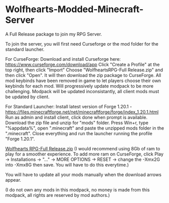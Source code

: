 # Wolfhearts-Modded-Minecraft-Server
A Full Release package to join my RPG Server.

To join the server, you will first need Curseforge or the mod folder for the standard launcher.

For CurseForge:
Download and install Curseforge here: https://www.curseforge.com/download/app
Click "Create a Profile" at the top right, then click "Import"
Choose "WolfheartsRPG-Full Release.zip" and then click "Open".
It will then download the zip package to CurseForge.
All mod keybinds have been removed in game to let players choose their own keybinds for each mod.
Will progressively update modpack to be more challenging.
Modpack will be updated inconsistantly, all client mods must be updated by client.

For Standard Launcher:
Install latest version of Forge 1.20.1 - https://files.minecraftforge.net/net/minecraftforge/forge/index_1.20.1.html
Run as admin and install client, click done when prompt is available.
Download the zip file and unzip for "mods" folder.
Press Win+r, type "%appdata%", open ".minecraft" and paste the unzipped mods folder in the ".minecraft".
Close everything and run the launcher running the profile "Forge 1.20.1". 



[Wolfhearts RPG-Full Release.zip](https://github.com/user-attachments/files/17348572/Wolfhearts.RPG-Full.Release.zip)
(I would recommend using 8Gb of ram to play for a smoother experience. To add more ram on CurseForge, click Play ->
Installations -> "..." -> MORE OPTIONS -> RESET -> change the -Xmx2G into -Xmx8G then save. You will have to do this everytime.)


You will have to update all your mods manually when the download arrows appear.

(I do not own any mods in this modpack, no money is made from this modpack, all rights are reserved by mod authors.)
